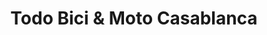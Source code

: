 ---
title: "Todo Bici & Moto Casablanca"
url: /cochabamba/todo-bici-y-moto-casablanca/
shop: bicicleta
---